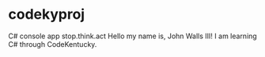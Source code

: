 # codekyproj
C# console app stop.think.act
Hello my name is, John Walls III!
I am learning C# through CodeKentucky.


